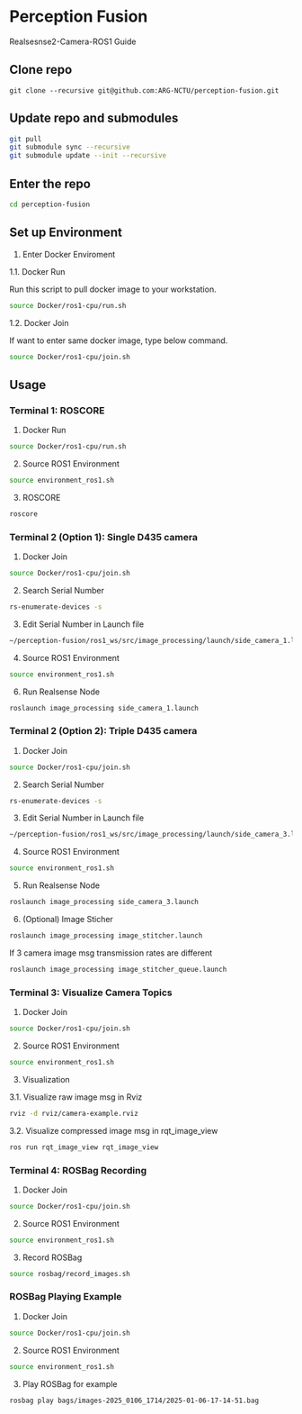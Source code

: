 # Perception Fusion

Realsesnse2-Camera-ROS1 Guide

## Clone repo 

```
git clone --recursive git@github.com:ARG-NCTU/perception-fusion.git
``` 

## Update repo and submodules

```bash
git pull
git submodule sync --recursive
git submodule update --init --recursive
```

## Enter the repo

```bash
cd perception-fusion
```

## Set up Environment

1. Enter Docker Enviroment

1.1. Docker Run

Run this script to pull docker image to your workstation.

```bash
source Docker/ros1-cpu/run.sh
```

1.2. Docker Join

If want to enter same docker image, type below command.

```bash
source Docker/ros1-cpu/join.sh
```

## Usage

### Terminal 1: ROSCORE

1. Docker Run

```bash
source Docker/ros1-cpu/run.sh
```

2. Source ROS1 Environment

```bash
source environment_ros1.sh
```

3. ROSCORE

```bash
roscore
```

### Terminal 2 (Option 1): Single D435 camera

1. Docker Join

```bash
source Docker/ros1-cpu/join.sh
```

2. Search Serial Number

```bash
rs-enumerate-devices -s
```

3. Edit Serial Number in Launch file

```bash
~/perception-fusion/ros1_ws/src/image_processing/launch/side_camera_1.launch
```

4. Source ROS1 Environment

```bash
source environment_ros1.sh
```

6. Run Realsense Node

```bash
roslaunch image_processing side_camera_1.launch
```

### Terminal 2 (Option 2): Triple D435 camera

1. Docker Join

```bash
source Docker/ros1-cpu/join.sh
```

2. Search Serial Number

```bash
rs-enumerate-devices -s
```

3. Edit Serial Number in Launch file

```bash
~/perception-fusion/ros1_ws/src/image_processing/launch/side_camera_3.launch
```

4. Source ROS1 Environment

```bash
source environment_ros1.sh
```

5. Run Realsense Node

```bash
roslaunch image_processing side_camera_3.launch
```

6. (Optional) Image Sticher

```bash
roslaunch image_processing image_stitcher.launch
```

If 3 camera image msg transmission rates are different

```bash
roslaunch image_processing image_stitcher_queue.launch
```

### Terminal 3: Visualize Camera Topics

1. Docker Join

```bash
source Docker/ros1-cpu/join.sh
```

2. Source ROS1 Environment

```bash
source environment_ros1.sh
```

3. Visualization

3.1. Visualize raw image msg in Rviz

```bash
rviz -d rviz/camera-example.rviz
```

3.2. Visualize compressed image msg in rqt_image_view

```bash
ros run rqt_image_view rqt_image_view 
```

### Terminal 4: ROSBag Recording

1. Docker Join

```bash
source Docker/ros1-cpu/join.sh
```

2. Source ROS1 Environment

```bash
source environment_ros1.sh
```

3. Record ROSBag

```bash
source rosbag/record_images.sh
```

### ROSBag Playing Example

1. Docker Join

```bash
source Docker/ros1-cpu/join.sh
```

2. Source ROS1 Environment

```bash
source environment_ros1.sh
```

3. Play ROSBag for example

```bash
rosbag play bags/images-2025_0106_1714/2025-01-06-17-14-51.bag
```